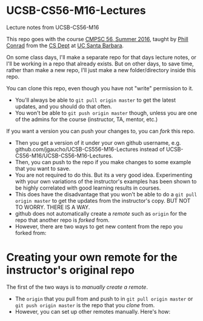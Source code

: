# UCSB-CS56-M16-Lectures
Lecture notes from UCSB-CS56-M16

This repo goes with the course [CMPSC 56, Summer 2016](http://ucsb-cs56-m16.github.io/), taught by [Phill Conrad](https://www.cs.ucsb.edu/~pconrad) from the [CS Dept](http://www.cs.ucsb.edu) at [UC Santa Barbara](http://www.ucsb.edu).

On some class days, I'll make a separate repo for that days lecture notes, or I'll be working in a repo that
already exists.  But on other days, to save time, rather than make a new repo, I'll just make a new folder/directory
inside this repo.

You can clone this repo, even though you have not "write" permission to it.  
* You'll always be able to `git pull origin master` to get the latest updates, and you should do that often.
* You won't be able to `git push origin master` though, unless you are one of the admins for the course (instructor, TA, mentor, etc.)

If you want a version you can push your changes to, you can *fork* this repo.
* Then you get a version of it under your own github username, e.g. github.com/jgaucho/UCSB-CS556-M16-Lectures instead of 
UCSB-CS56-M16/UCSB-CS56-M16-Lectures. 
* Then, you can push to the repo if you make changes to some example that you want to save.
* You are not required to do this.  But its a very good idea.  Experimenting with your own variations of the instructor's examples has been shown to be highly correlated with good learning results in courses.
* This does have the disadvantage that you won't be able to do a `git pull origin master` to get the updates from the instructor's copy. BUT NOT TO WORRY.  THERE IS A WAY.
* github does not automatically create a *remote* such as `origin` for the repo that another repo is *forked* from.
* However, there are two ways to get new content from the repo you forked from:

# Creating your own remote for the instructor's original repo

The first of the two ways is to *manually create a remote*.  

* The `origin` that you pull from and push to in `git pull origin master` or `git push origin master` is the repo that you *clone* from.    
* However, you can set up other remotes manually. Here's how:


